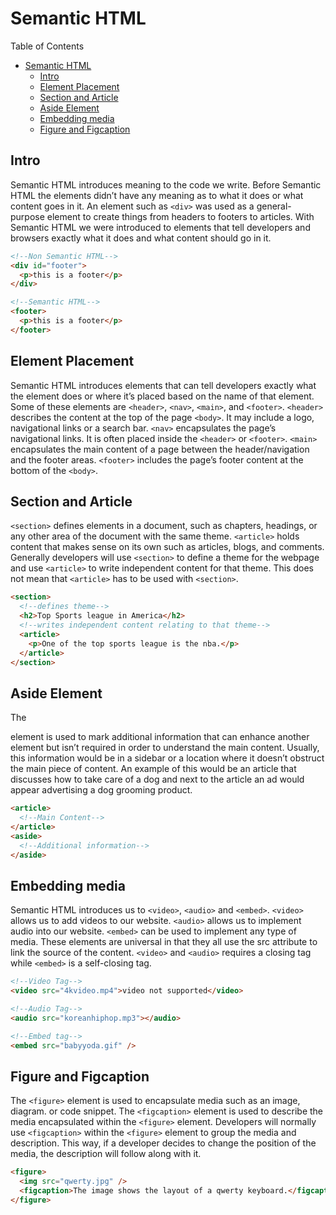 # Semantic HTML

Table of Contents

- [Semantic HTML](#semantic-html)
  - [Intro](#intro)
  - [Element Placement](#element-placement)
  - [Section and Article](#section-and-article)
  - [Aside Element](#aside-element)
  - [Embedding media](#embedding-media)
  - [Figure and Figcaption](#figure-and-figcaption)

## Intro

Semantic HTML introduces meaning to the code we write. Before Semantic HTML the elements didn’t have any meaning as to what it does or what content goes in it. An element such as `<div>` was used as a general-purpose element to create things from headers to footers to articles. With Semantic HTML we were introduced to elements that tell developers and browsers exactly what it does and what content should go in it.

```html
<!--Non Semantic HTML-->
<div id="footer">
  <p>this is a footer</p>
</div>

<!--Semantic HTML-->
<footer>
  <p>this is a footer</p>
</footer>
```

## Element Placement

Semantic HTML introduces elements that can tell developers exactly what the element does or where it’s placed based on the name of that element. Some of these elements are `<header>`, `<nav>`, `<main>`, and `<footer>`. `<header>` describes the content at the top of the page `<body>`. It may include a logo, navigational links or a search bar. `<nav>` encapsulates the page’s navigational links. It is often placed inside the `<header>` or `<footer>`. `<main>` encapsulates the main content of a page between the header/navigation and the footer areas. `<footer>` includes the page’s footer content at the bottom of the `<body>`.

## Section and Article

`<section>` defines elements in a document, such as chapters, headings, or any other area of the document with the same theme. `<article>` holds content that makes sense on its own such as articles, blogs, and comments. Generally developers will use `<section>` to define a theme for the webpage and use `<article>` to write independent content for that theme. This does not mean that `<article>` has to be used with `<section>`.

```html
<section>
  <!--defines theme-->
  <h2>Top Sports league in America</h2>
  <!--writes independent content relating to that theme-->
  <article>
    <p>One of the top sports league is the nba.</p>
  </article>
</section>
```

## Aside Element

The <aside> element is used to mark additional information that can enhance another element but isn’t required in order to understand the main content. Usually, this information would be in a sidebar or a location where it doesn’t obstruct the main piece of content. An example of this would be an article that discusses how to take care of a dog and next to the article an ad would appear advertising a dog grooming product.

```html
<article>
  <!--Main Content-->
</article>
<aside>
  <!--Additional information-->
</aside>
```

## Embedding media

Semantic HTML introduces us to `<video>`, `<audio>` and `<embed>`. `<video>` allows us to add videos to our website. `<audio>` allows us to implement audio into our website. `<embed>` can be used to implement any type of media. These elements are universal in that they all use the src attribute to link the source of the content. `<video>` and `<audio>` requires a closing tag while `<embed>` is a self-closing tag.

```html
<!--Video Tag-->
<video src="4kvideo.mp4">video not supported</video>

<!--Audio Tag-->
<audio src="koreanhiphop.mp3"></audio>

<!--Embed tag-->
<embed src="babyyoda.gif" />
```

## Figure and Figcaption

The `<figure>` element is used to encapsulate media such as an image, diagram. or code snippet. The `<figcaption>` element is used to describe the media encapsulated within the `<figure>` element. Developers will normally use `<figcaption>` within the `<figure>` element to group the media and description. This way, if a developer decides to change the position of the media, the description will follow along with it.

```html
<figure>
  <img src="qwerty.jpg" />
  <figcaption>The image shows the layout of a qwerty keyboard.</figcaption>
</figure>
```
